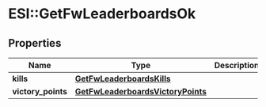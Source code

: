 # ESI::GetFwLeaderboardsOk

## Properties
Name | Type | Description | Notes
------------ | ------------- | ------------- | -------------
**kills** | [**GetFwLeaderboardsKills**](GetFwLeaderboardsKills.md) |  | 
**victory_points** | [**GetFwLeaderboardsVictoryPoints**](GetFwLeaderboardsVictoryPoints.md) |  | 

